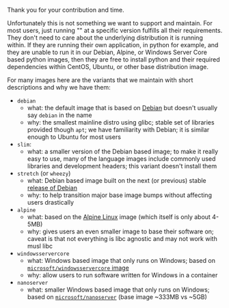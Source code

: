 Thank you for your contribution and time.

Unfortunately this is not something we want to support and maintain. For most users, just running "<insert-image-name-here>" at a specific version fulfills all their requirements. They don't need to care about the underlying distribution it is running within. If they are running their own application, in python for example, and they are unable to run it in our Debian, Alpine, or Windows Server Core based python images, then they are free to install python and their required dependencies within CentOS, Ubuntu, or other base distribution image.

For many images here are the variants that we maintain with short descriptions and why we have them:

 - `debian`
   - what: the default image that is based on [Debian](https://www.debian.org/) but doesn't usually say `debian` in the name
   - why: the smallest mainline distro using glibc; stable set of libraries provided though `apt`; we have familiarity with Debian; it is similar enough to Ubuntu for most users
 - `slim`:
   - what: a smaller version of the Debian based image; to make it really easy to use, many of the language images include commonly used libraries and development headers; this variant doesn't install them
 - `stretch` (or `wheezy`)
   - what: Debian based image built on the next (or previous) stable [release of Debian](https://www.debian.org/releases/)
   - why: to help transition major base image bumps without affecting users drastically
 - `alpine`
   - what: based on the [Alpine Linux](https://alpinelinux.org/) image (which itself is only about 4-5MB)
   - why: gives users an even smaller image to base their software on; caveat is that not everything is libc agnostic and may not work with musl libc
 - `windowsservercore`
   - what: Windows based image that only runs on Windows; based on [`microsoft/windowsservercore` image](https://hub.docker.com/r/microsoft/windowsservercore/)
   - why: allow users to run software written for Windows in a container
 - `nanoserver`
   - what: smaller Windows based image that only runs on Windows; based on [`microsoft/nanoserver`](https://hub.docker.com/r/microsoft/nanoserver/) (base image ~333MB vs ~5GB)
